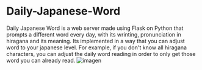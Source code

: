 # Daily-Japanese-Word
Daily Japanese Word is a web server made using Flask on Python that prompts a different word every day, with its wrinting, pronunciation in hiragana and its meaning. Its implemented in a way that you can adjust word to your japanese level. For example, if you don't know all hiragana characters, you can adjust the daily word reading in order to only get those word you can already read.
![imagen](https://github.com/AlbertoN97/Daily-Japanese-Word/assets/91640565/3343cbf2-54aa-45e7-9dfe-e200c5333711)
